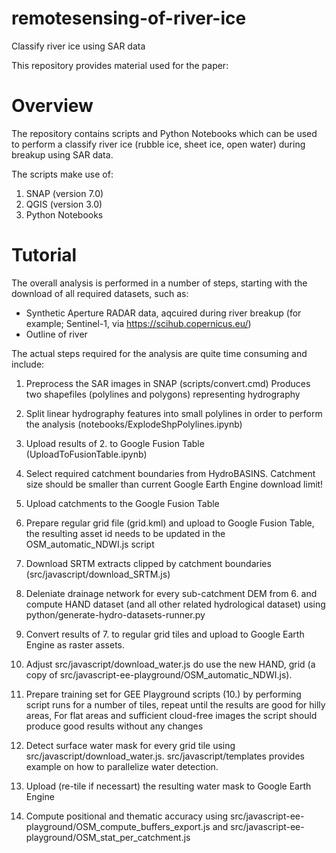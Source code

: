 # remotesensing-of-river-ice
Classify river ice using SAR data

This repository provides material used for the paper: <add a link here>

Overview
========

The repository contains scripts and Python Notebooks which can be used to perform a classify river ice (rubble ice, sheet ice, open water) during breakup using SAR data.

The scripts make use of:
  1) SNAP (version 7.0)
  2) QGIS (version 3.0)
  3) Python Notebooks

Tutorial
========

The overall analysis is performed in a number of steps, starting with the download of all required datasets, such as:

* Synthetic Aperture RADAR data, aqcuired during river breakup (for example; Sentinel-1, via https://scihub.copernicus.eu/)
* Outline of river

The actual steps required for the analysis are quite time consuming and include:

1. Preprocess the SAR images in SNAP (scripts/convert.cmd)
      Produces two shapefiles (polylines and polygons) representing hydrography

2. Split linear hydrography features into small polylines in order to perform the analysis (notebooks/ExplodeShpPolylines.ipynb)

3. Upload results of 2. to Google Fusion Table (UploadToFusionTable.ipynb)

4. Select required catchment boundaries from HydroBASINS. Catchment size should be smaller than current Google Earth Engine download limit!

5. Upload catchments to the Google Fusion Table

6. Prepare regular grid file (grid.kml) and upload to Google Fusion Table, the resulting asset id needs to be updated in the OSM_automatic_NDWI.js script

7. Download SRTM extracts clipped by catchment boundaries (src/javascript/download_SRTM.js)

8. Deleniate drainage network for every sub-catchment DEM from 6. and compute HAND dataset (and all other related hydrological dataset) using python/generate-hydro-datasets-runner.py

9. Convert results of 7. to regular grid tiles and upload to Google Earth Engine as raster assets.

10. Adjust src/javascript/download_water.js do use the new HAND, grid (a copy of src/javascript-ee-playground/OSM_automatic_NDWI.js).

11. Prepare training set for GEE Playground scripts (10.) by performing script runs for a number of tiles, repeat until the results are good for hilly areas,
    For flat areas and sufficient cloud-free images the script should produce good results without any changes

12. Detect surface water mask for every grid tile using src/javascript/download_water.js. src/javascript/templates provides example on how to parallelize water detection.

13. Upload (re-tile if necessart) the resulting water mask to Google Earth Engine

14. Compute positional and thematic accuracy using src/javascript-ee-playground/OSM_compute_buffers_export.js and src/javascript-ee-playground/OSM_stat_per_catchment.js
